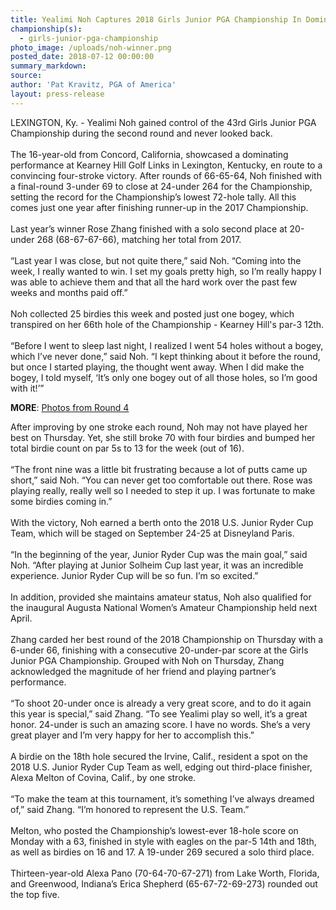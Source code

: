 ```yaml
---
title: Yealimi Noh Captures 2018 Girls Junior PGA Championship In Dominating Fashion
championship(s):
  - girls-junior-pga-championship
photo_image: /uploads/noh-winner.png
posted_date: 2018-07-12 00:00:00
summary_markdown:
source:
author: 'Pat Kravitz, PGA of America'
layout: press-release
---
```


LEXINGTON, Ky. - Yealimi Noh gained control of the 43rd Girls Junior PGA Championship during the second round and never looked back.<br>&nbsp;&nbsp;<br>The 16-year-old from Concord, California, showcased a dominating performance at Kearney Hill Golf Links in Lexington, Kentucky, en route to a convincing four-stroke victory. After rounds of 66-65-64, Noh finished with a final-round 3-under 69 to close at 24-under 264 for the Championship, setting the record for the Championship’s lowest 72-hole tally. All this comes just one year after finishing runner-up in the 2017 Championship.<br>&nbsp;&nbsp;<br>Last year’s winner Rose Zhang finished with a solo second place at 20-under 268 (68-67-67-66), matching her total from 2017.<br>&nbsp;&nbsp;<br>“Last year I was close, but not quite there,” said Noh. “Coming into the week, I really wanted to win. I set my goals pretty high, so I’m really happy I was able to achieve them and that all the hard work over the past few weeks and months paid off.”<br>&nbsp;&nbsp;<br>Noh collected 25 birdies this week and posted just one bogey, which transpired on her 66th hole of the Championship - Kearney Hill's par-3 12th.<br>&nbsp;&nbsp;<br>“Before I went to sleep last night, I realized I went 54 holes without a bogey, which I’ve never done,” said Noh. “I kept thinking about it before the round, but once I started playing, the thought went away. When I did make the bogey, I told myself, ‘It’s only one bogey out of all those holes, so I’m good with it!’”

**MORE**:&nbsp;[Photos from Round 4](https://www.pga.com/events/juniorpgachamps/2018-girls-junior-pga-championship-round-4-photos)

After improving by one stroke each round, Noh may not have played her best on Thursday. Yet, she still broke 70 with four birdies and bumped her total birdie count on par 5s to 13 for the week (out of 16).<br>&nbsp;&nbsp;<br>“The front nine was a little bit frustrating because a lot of putts came up short,” said Noh. “You can never get too comfortable out there. Rose was playing really, really well so I needed to step it up. I was fortunate to make some birdies coming in.”<br>&nbsp;&nbsp;<br>With the victory, Noh earned a berth onto the 2018 U.S. Junior Ryder Cup Team, which will be staged on September 24-25 at Disneyland Paris.<br>&nbsp;&nbsp;<br>“In the beginning of the year, Junior Ryder Cup was the main goal,” said Noh. “After playing at Junior Solheim Cup last year, it was an incredible experience. Junior Ryder Cup will be so fun. I’m so excited.”<br>&nbsp;&nbsp;<br>In addition, provided she maintains amateur status, Noh also qualified for the inaugural Augusta National Women’s Amateur Championship held next April.<br>&nbsp;&nbsp;<br>Zhang carded her best round of the 2018 Championship on Thursday with a 6-under 66, finishing with a consecutive 20-under-par score at the Girls Junior PGA Championship. Grouped with Noh on Thursday, Zhang acknowledged the magnitude of her friend and playing partner’s performance.<br>&nbsp;&nbsp;<br>“To shoot 20-under once is already a very great score, and to do it again this year is special,” said Zhang. “To see Yealimi play so well, it’s a great honor. 24-under is such an amazing score. I have no words. She’s a very great player and I’m very happy for her to accomplish this.”<br>&nbsp;&nbsp;<br>A birdie on the 18th hole secured the Irvine, Calif., resident a spot on the 2018 U.S. Junior Ryder Cup Team as well, edging out third-place finisher, Alexa Melton of Covina, Calif., by one stroke.<br>&nbsp;&nbsp;<br>“To make the team at this tournament, it’s something I’ve always dreamed of,” said Zhang. “I’m honored to represent the U.S. Team.”<br>&nbsp;&nbsp;<br>Melton, who posted the Championship’s lowest-ever 18-hole score on Monday with a 63, finished in style with eagles on the par-5 14th and 18th, as well as birdies on 16 and 17. A 19-under 269 secured a solo third place.<br>&nbsp;&nbsp;<br>Thirteen-year-old Alexa Pano (70-64-70-67-271) from Lake Worth, Florida, and Greenwood, Indiana’s Erica Shepherd (65-67-72-69-273) rounded out the top five.

&nbsp;